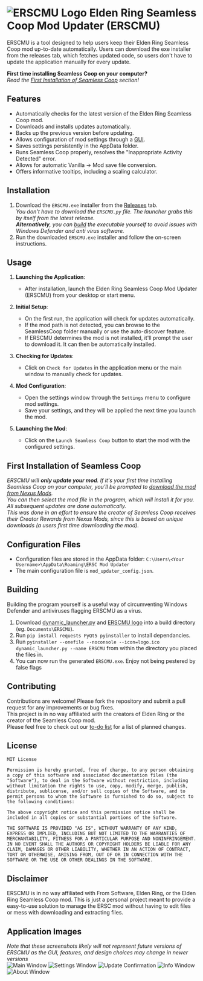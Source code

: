 # ![ERSCMU Logo](assets/logo.ico) Elden Ring Seamless Coop Mod Updater (ERSCMU)

ERSCMU is a tool designed to help users keep their Elden Ring Seamless Coop mod up-to-date automatically. Users can download the exe installer from the releases tab, which fetches updated code, so users don't have to update the application manually for every update.  
  
**First time installing Seamless Coop on your computer?**  
_Read the [First Installation of Seamless Coop](#first-installation-of-seamless-coop) section!_

## Features
- Automatically checks for the latest version of the Elden Ring Seamless Coop mod.
- Downloads and installs updates automatically.
- Backs up the previous version before updating.
- Allows configuration of mod settings through a [GUI](#application-images).
- Saves settings persistently in the AppData folder.
- Runs Seamless Coop properly, resolves the "Inappropriate Activity Detected" error.
- Allows for automatic Vanilla -> Mod save file conversion.
- Offers informative tooltips, including a scaling calculator.

## Installation

1. Download the `ERSCMU.exe` installer from the [Releases](https://github.com/FreemoX/ERSCMU/releases/latest) tab.  
   *You don't have to download the `ERSCMU.py` file. The launcher grabs this by itself from the latest release.*  
   _**Alternatively**, you can [build](#building) the executable yourself to avoid issues with Windows Defender and anti virus software._
3. Run the downloaded `ERSCMU.exe` installer and follow the on-screen instructions.

## Usage

1. **Launching the Application**:
    - After installation, launch the Elden Ring Seamless Coop Mod Updater (ERSCMU) from your desktop or start menu.

2. **Initial Setup**:
    - On the first run, the application will check for updates automatically.
    - If the mod path is not detected, you can browse to the SeamlessCoop folder manually or use the auto-discover feature.
    - If ERSCMU determines the mod is not installed, it'll prompt the user to download it. It can then be automatically installed.

3. **Checking for Updates**:
    - Click on `Check for Updates` in the application menu or the main window to manually check for updates.

4. **Mod Configuration**:
    - Open the settings window through the `Settings` menu to configure mod settings.
    - Save your settings, and they will be applied the next time you launch the mod.

5. **Launching the Mod**:
    - Click on the `Launch Seamless Coop` button to start the mod with the configured settings.

## First Installation of Seamless Coop  
_ERSCMU will **only update your mod**. If it's your first time installing Seamless Coop on your computer, you'll be prompted to [download the mod from Nexus Mods](https://www.nexusmods.com/eldenring/mods/510?tab=files).  
You can then select the mod file in the program, which will install it for you. All subsequent updates are done automatically.  
This was done in an effort to ensure the creator of Seamless Coop receives their Creator Rewards from Nexus Mods, since this is based on unique downloads (a users first time downloading the mod)._

## Configuration Files

- Configuration files are stored in the AppData folder: `C:\Users\<Your Username>\AppData\Roaming\ERSC Mod Updater`
- The main configuration file is `mod_updater_config.json`.

## Building
Building the program yourself is a useful way of circumventing Windows Defender and antiviruses flagging ERSCMU as a virus.
1. Download [dynamic_launcher.py](dynamic_launcher.py) and [ERSCMU logo](assets/logo.ico) into a build directory (eg. `Documents\ERSCMU`).
2. Run `pip install requests PyQt5 pyinstaller` to install dependancies.
3. Run `pyinstaller --onefile --noconsole --icon=logo.ico dynamic_launcher.py --name ERSCMU` from within the directory you placed the files in.
4. You can now run the generated `ERSCMU.exe`. Enjoy not being pestered by false flags

## Contributing
Contributions are welcome! Please fork the repository and submit a pull request for any improvements or bug fixes.  
This project is in no way affiliated with the creators of Elden Ring or the creator of the Seamless Coop mod.  
Please feel free to check out our [to-do list](assets/todo.md) for a list of planned changes.

## License

```
MIT License

Permission is hereby granted, free of charge, to any person obtaining a copy of this software and associated documentation files (the "Software"), to deal in the Software without restriction, including without limitation the rights to use, copy, modify, merge, publish, distribute, sublicense, and/or sell copies of the Software, and to permit persons to whom the Software is furnished to do so, subject to the following conditions:

The above copyright notice and this permission notice shall be included in all copies or substantial portions of the Software.

THE SOFTWARE IS PROVIDED "AS IS", WITHOUT WARRANTY OF ANY KIND, EXPRESS OR IMPLIED, INCLUDING BUT NOT LIMITED TO THE WARRANTIES OF MERCHANTABILITY, FITNESS FOR A PARTICULAR PURPOSE AND NONINFRINGEMENT. IN NO EVENT SHALL THE AUTHORS OR COPYRIGHT HOLDERS BE LIABLE FOR ANY CLAIM, DAMAGES OR OTHER LIABILITY, WHETHER IN AN ACTION OF CONTRACT, TORT OR OTHERWISE, ARISING FROM, OUT OF OR IN CONNECTION WITH THE SOFTWARE OR THE USE OR OTHER DEALINGS IN THE SOFTWARE.
```

## Disclaimer
ERSCMU is in no way affiliated with From Software, Elden Ring, or the Elden Ring Seamless Coop mod. This is just a personal project meant to provide a easy-to-use solution to manage the ERSC mod without having to edit files or mess with downloading and extracting files.

## Application Images
_Note that these screenshots likely will not represent future versions of ERSCMU as the GUI, features, and design choices may change in newer versions_  
![Main Window](assets/main.png)
![Settings Window](assets/settings.png)
![Update Confirmation](assets/update_confirmation.png)
![Info Window](assets/info.png)
![About Window](assets/about.png)
